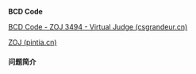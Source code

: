 **BCD Code**

[BCD Code - ZOJ 3494 - Virtual Judge (csgrandeur.cn)](https://vjudge.csgrandeur.cn/problem/ZOJ-3494)

[ZOJ (pintia.cn)](https://zoj.pintia.cn/problem-sets/91827364500/problems/91827368816)

#### 问题简介


